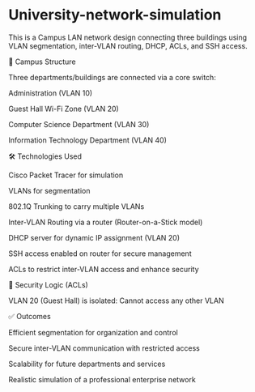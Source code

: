 # University-network-simulation
This is a Campus LAN network design connecting three buildings using VLAN segmentation, inter-VLAN routing, DHCP, ACLs, and SSH access.

🏢 Campus Structure

Three departments/buildings are connected via a core switch:

Administration (VLAN 10)

Guest Hall Wi-Fi Zone (VLAN 20)

Computer Science Department (VLAN 30)

Information Technology Department (VLAN 40)


🛠 Technologies Used

Cisco Packet Tracer for simulation

VLANs for segmentation

802.1Q Trunking to carry multiple VLANs

Inter-VLAN Routing via a router (Router-on-a-Stick model)

DHCP server for dynamic IP assignment (VLAN 20)

SSH access enabled on router for secure management

ACLs to restrict inter-VLAN access and enhance security


🔐 Security Logic (ACLs)

VLAN 20 (Guest Hall) is isolated: Cannot access any other VLAN


✅ Outcomes

Efficient segmentation for organization and control

Secure inter-VLAN communication with restricted access

Scalability for future departments and services

Realistic simulation of a professional enterprise network


